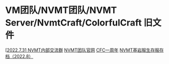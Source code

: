 # VM团队/NVMT团队/NVMT Server/NvmtCraft/ColorfulCraft 旧文件
[[2022.7.31 NVMT内部交流群](https://github.com/ColorFulCraft/CFCHistory/blob/main/old%20files/7.31-img.md)
[NVMT团队官网](https://github.com/Win13Pro/NVMT_Old_Website/)
[CFC一周年](https://github.com/Win13Pro/CFC1year/)
[NVMT基岩服生存服存档（2022.8）](https://pan.baidu.com/s/1d_4-xFDgPCs204rf1lUo9Q?pwd=cfcc)
